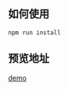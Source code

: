 ## 如何使用

```
npm run install
```

## 预览地址

[demo](https://dpyzo0o.github.io/ife-2018/zero-basis/day39-41/dist/index.html)